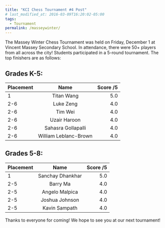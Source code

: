 ```yaml
---
title: "KCI Chess Tournament #4 Post"
# last_modified_at: 2016-03-09T16:20:02-05:00
tags:
  - Tournament
permalink: /masseywinter/
---
```


The Massey Winter Chess Tournament was held on Friday, December 1 at Vincent Massey Secondary School. In attendance, there were 50+ players from all across the city! Students participated in a 5-round tournament. The top finishers are as follows:

## Grades K-5:

| Placement      | Name | Score /5     |
| :---        |    :----:   |          ---: |
| 1 | Titan Wang  | 5.0 |
| 2-6 | Luke Zeng | 4.0 |
| 2-6 | Tim Wei | 4.0 |
| 2-6 | Uzair Haroon | 4.0 |
| 2-6 | Sahasra Gollapalli | 4.0 |
| 2-6 | William Leblanc-Brown | 4.0 |

## Grades 5-8:

| Placement      | Name | Score /5     |
| :---        |    :----:   |          ---: |
| 1 | Sanchay Dhankhar | 5.0 |
| 2-5 | Barry Ma | 4.0 |
| 2-5 | Angelo Malpica | 4.0 |
| 2-5 | Joshua Johnson | 4.0 |
| 2-5 | Kavin Sampath | 4.0 |


Thanks to everyone for coming! We hope to see you at our next tournament! 